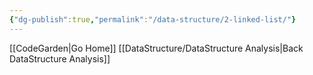 ```yaml
---
{"dg-publish":true,"permalink":"/data-structure/2-linked-list/"}
---
```


[[CodeGarden\|Go Home]]
[[DataStructure/DataStructure Analysis\|Back DataStructure Analysis]]